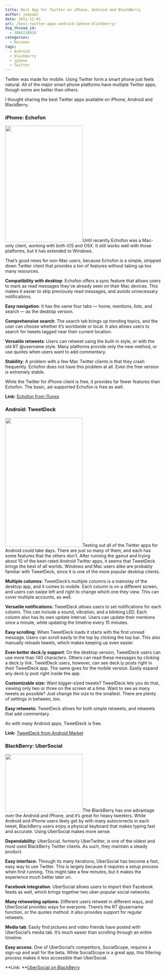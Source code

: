 ```yaml
---
title: Best App for Twitter on iPhone, Android and BlackBerry
author: joepawl
date: 2011-12-01
url: /best-twitter-apps-android-iphone-blackberry/
dsq_thread_id:
  - 3066238918
categories:
  - Reviews
tags:
  - Android
  - blackberry
  - iphone
  - Twitter
---
```

Twitter was made for mobile. Using Twitter form a smart phone just feels natural. All of the major smart phone platforms have multiple Twitter apps, though some are better than others.

I thought sharing the best Twitter apps available on iPhone, Android and BlackBerry.

### iPhone: Echofon

<a href="http://devilsworkshop.org/best-twitter-apps-android-iphone-blackberry/echofoniphone/" rel="attachment wp-att-47978"><img class="alignright size-full wp-image-47978" title="EchofoniPhone" src="http://cdn.devilsworkshop.org/files/2011/11/EchofoniPhone.jpg" alt="" width="250" height="375" /></a>Until recently Echofon was a Mac-only client, working with both iOS and OSX. It still works well with those platforms, but it has extended to Windows.

That&#8217;s good news for non-Mac users, because Echofon is a simple, stripped down Twitter client that provides a ton of features without taking up too many resources.

**Compatibility with desktop**: Echofon offers a sync feature that allows users to mark as read messages they&#8217;ve already seen on their Mac devices. This makes it easier to skip previously read messages, and avoids unnecessary notifications.

**Easy navigation**: It has the same four tabs &#8212; home, mentions, lists, and search &#8212; as the desktop version.

**Comprehensive search**: The search tab brings up trending topics, and the user can choose whether it&#8217;s worldwide or local. It also allows users to search for tweets tagged near their current location.

**Versatile retweets**: Users can retweet using the built-in style, or with the old RT @username style. Many platforms provide only the new method, or use quotes when users want to add commentary.

**Stability**: A problem with a few Mac Twitter clients is that they crash frequently. Echofon does not have this problem at all. Even the free version is extremely stable.

While the Twitter for iPhone client is free, it provides far fewer features than Echofon. The basic, ad-supported Echofon is free as well.

**Link:** <a href="http://itunes.apple.com/us/app/echofon-for-twitter/id286756410?mt=8" onclick="_gaq.push(['_trackEvent', 'outbound-article', 'http://itunes.apple.com/us/app/echofon-for-twitter/id286756410?mt=8', 'Echofon from iTunes']);" title="Download Echofon for iPhone">Echofon from iTunes</a>

### Android: TweetDeck

<a href="http://devilsworkshop.org/best-twitter-apps-android-iphone-blackberry/tweetdeckandroid/" rel="attachment wp-att-47979"><img class="size-full wp-image-47979 alignright" title="TweetDeckAndroid" src="http://cdn.devilsworkshop.org/files/2011/11/TweetDeckAndroid.jpg" alt="" width="250" height="416" /></a>Testing out all of the Twitter apps for Android could take days. There are just so many of them, and each has some features that the others don&#8217;t. After running the gamut and trying about 10 of the best-rated Android Twitter apps, it seems that TweetDeck brings the best of all worlds. Windows and Mac users alike are probably familiar with TweetDeck, since it is one of the more popular desktop clients.

**Multiple columns**: TweetDeck&#8217;s multiple columns is a mainstay of the desktop app, and it comes to mobile. Each column is on a different screen, and users can swipe left and right to change which one they view. This can cover multiple accounts, as well.

**Versatile notifications:** TweetDeck allows users to set notifications for each column. This can include a sound, vibration, and a blinking LED. Each column also has its own update interval. Users can update their mentions once a minute, while updating the timeline every 15 minutes.

**Easy scrolling**: When TweetDeck loads it starts with the first unread message. Users can scroll easily to the top by clicking the top bar. This also manually reloads tweets, which makes keeping up even easier.

**Even better deck.ly support**: On the desktop version, TweetDeck users can use more than 140 characters. Others can read these messages by clicking a deck.ly link. TweetDeck users, however, can see deck.ly posts right in their TweetDeck app. The same goes for the mobile version. Easily expand any deck.ly post right inside the app.

**Customizable size:** Want bigger-sized tweets? TweetDeck lets you do that, viewing only two or three on the screen at a time. Want to see as many tweets as possible? Just change the size to the smallest. There are plenty of settings in between, too.

**Easy retweets:** TweetDeck allows for both simple retweets, and retweets that add commentary.

As with many Android apps, TweetDeck is free.

**Link:** <a href="https://market.android.com/details?id=com.thedeck.android.app&feature=related_apps" onclick="_gaq.push(['_trackEvent', 'outbound-article', 'https://market.android.com/details?id=com.thedeck.android.app&feature=related_apps', 'TweetDeck from Android Market']);" title="TweetDeck on Android">TweetDeck from Android Market</a>

### BlackBerry: UberSocial

<a href="http://devilsworkshop.org/best-twitter-apps-android-iphone-blackberry/ubersocialblackberry/" rel="attachment wp-att-47980"><img class="alignright size-full wp-image-47980" title="UberSocialBlackBerry" src="http://cdn.devilsworkshop.org/files/2011/11/UberSocialBlackBerry.jpg" alt="" width="250" height="187" /></a>The BlackBerry has one advantage over the Android and iPhone, and it&#8217;s great for heavy tweeters. While Android and iPhone users likely get by with many autocorrects in each tweet, BlackBerry users enjoy a physical keyboard that makes typing fast and accurate. Using UberSocial makes more sense.

**Dependability:** UberSocial, formerly UberTwitter, is one of the oldest and most used BlackBerry Twitter clients. As such, they maintain a steady product.

**Easy interface:** Through its many iterations, UberSocial has become a fast, easy way to use Twitter. This is largely because it requires a setup process when first running. This might take a few minutes, but it makes the experience much better later on.

**Facebook integration**. UberSocial allows users to import their Facebook feeds as well, which brings together two uber-popular social networks.

**Many retweeting options:** Different users retweet in different ways, and UberSocial provides ways for everyone. There&#8217;s the RT @username function, or the quotes method. It also provides support for regular retweets.

**Media tab**: Easily find pictures and video friends have posted with UberSocial&#8217;s media tab. It&#8217;s much easier than scrolling through an entire timeline.

**Easy access**: One of UberSocial&#8217;s competitors, SocialScope, requires a sign-up and wait for the beta. While SocialScope is a great app, this filtering process makes it less accessible than UberSocial.

**Link: **<a href="http://ubersocial.com/blackberry/" onclick="_gaq.push(['_trackEvent', 'outbound-article', 'http://ubersocial.com/blackberry/', 'UberSocial on BlackBerry']);" title="UberSocial on BlackBerry">UberSocial on BlackBerry</a>
